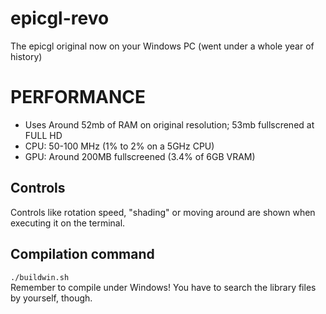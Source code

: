 # epicgl-revo
The epicgl original now on your Windows PC (went under a whole year of history)

# PERFORMANCE
- Uses Around 52mb of RAM on original resolution; 53mb fullscrened at FULL HD<br>
- CPU: 50-100 MHz (1% to 2% on a 5GHz CPU)
- GPU: Around 200MB fullscreened (3.4% of 6GB VRAM)

## Controls
Controls like rotation speed, "shading" or moving around are shown when executing it on the terminal.

## Compilation command
```./buildwin.sh```
<br>
Remember to compile under Windows! You have to search the library files by yourself, though.<br>
